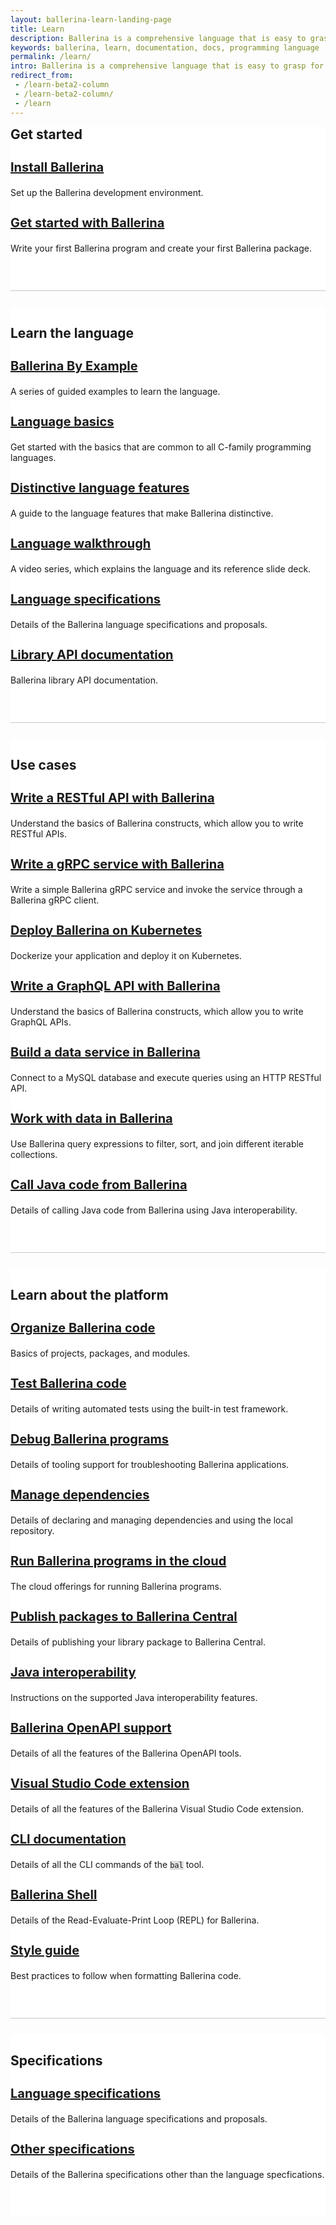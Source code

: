 ```yaml
---
layout: ballerina-learn-landing-page
title: Learn
description: Ballerina is a comprehensive language that is easy to grasp for anyone with prior programming experience. Start learning with the material below.
keywords: ballerina, learn, documentation, docs, programming language
permalink: /learn/
intro: Ballerina is a comprehensive language that is easy to grasp for anyone with prior programming experience. Let's start learning Ballerina.
redirect_from:
 - /learn-beta2-column
 - /learn-beta2-column/
 - /learn
---
```


<div class="container">
<div class="row" style="background-color:#ffffff; padding-bottom:45px; margin-bottom:25px; border-bottom:1px solid #c7c7c7">
<h2 id="get-started">Get started</h2>
<a href="/learn/install-ballerina/set-up-ballerina/">
    <h3 id="install-ballerina">Install Ballerina</h3> </a>
    <p >Set up the Ballerina development environment.  </p>
 <a href="/learn/get-started-with-ballerina/">
    <h3 id="get-started-with-ballerina">Get started with Ballerina</h3></a>
   <p >Write your first Ballerina program and create your first Ballerina package. </p>
</div>
</div>

<div class="container">
<div class="row" style="background-color:#ffffff; padding-bottom:45px; margin-bottom:25px; border-bottom:1px solid #c7c7c7">
<h2 id="learn-the-language" style="padding-top:30px;">Learn the language</h2>
<a href="/learn/by-example/">
    <h3 id="ballerina-by-example">Ballerina By Example</h3></a>
    <p >A series of guided examples to learn the language. </p>
<a href="/learn/language-basics/">
    <h3 id="language-basics">Language basics</h3></a>
    <p >Get started with the basics that are common to all C-family programming languages. </p>
 <a href="/learn/distinctive-language-features/">
  <h3 id="distinctive-language-features">Distinctive language features</h3></a>
 	<p>A guide to the language features that make Ballerina distinctive.  </p>
	  <a href="/learn/language-walkthrough/">
   	<h3 id="language-walkthrough">Language walkthrough</h3></a>
  <p>A video series, which explains the language and its reference slide deck. </p>
   <a href="/learn/language-specifications/">
  <h3 id="language-specifications-1">Language specifications</h3></a>
		<p>Details of the Ballerina language specifications and proposals.  </p>
         <a href="https://lib.ballerina.io/">
  	<h3 id="library-api-documentation">Library API documentation</h3></a>
		<p>Ballerina library API documentation. </p>
</div>
</div>

<div class="container">
<div class="row" style="background-color:#ffffff; padding-bottom:45px; margin-bottom:25px; border-bottom:1px solid #c7c7c7">
<h2 id="use-cases" style="padding-top:30px;">Use cases</h2>
<a href="/learn/write-a-restful-api-with-ballerina/">
    <h3 id="write-a-restful-api-with-ballerina">Write a RESTful API with Ballerina</h3></a>
    <p >Understand the basics of Ballerina constructs, which allow you to write RESTful APIs. </p>
<a href="/learn/write-a-grpc-service-with-ballerina/">
    <h3 id="write-a-grpc-service-with-ballerina">Write a gRPC service with Ballerina</h3></a>
    <p >Write a simple Ballerina gRPC service and invoke the service through a Ballerina gRPC client. </p>
 <a href="/learn/deploy-ballerina-on-kubernetes/">
    <h3 id="deploy-ballerina-on-kubernetes">Deploy Ballerina on Kubernetes</h3></a>
   <p >Dockerize your application and deploy it on Kubernetes. </p>
   <a href="/learn/write-a-graphql-api-with-ballerina/">
    <h3 id="write-a-graphql-api-with-ballerina">Write a GraphQL API with Ballerina</h3></a>
    <p >Understand the basics of Ballerina constructs, which allow you to write GraphQL APIs. </p>
	<a href="/learn/build-a-data-service-in-ballerina/">
    <h3 id="build-a-data-service-in-ballerina">Build a data service in Ballerina</h3></a>
    <p >Connect to a MySQL database and execute queries using an HTTP RESTful API. </p>
	<a href="/learn/work-with-data-in-ballerina/">
    <h3 id="work-with-data-in-ballerina">Work with data in Ballerina</h3></a>
    <p >Use Ballerina query expressions to filter, sort, and join different iterable collections. </p>
	<a href="/learn/call-java-code-from-ballerina/">
 <h3 id="call-java-code-from-ballerina">Call Java code from Ballerina</h3></a>
		<p>Details of calling Java code from Ballerina using Java interoperability.  </p>
</div>

<div class="container">
<div class="row" style="background-color:#ffffff; padding-bottom:45px; margin-bottom:25px; border-bottom:1px solid #c7c7c7">
<h2 id="learn-about-the-platform" style="padding-top:30px;">Learn about the platform</h2>
 <a href="/learn/organize-ballerina-code/">
  <h3 id="organize-ballerina-code">Organize Ballerina code</h3></a>
 	<p>Basics of projects, packages, and modules.  </p>
	   <a href="/learn/test-ballerina-code/">
   <h3 id="test-ballerina-code">Test Ballerina code</h3> </a>
    <p>Details of writing automated tests using the built-in test framework.  </p>
	<a href="/learn/debug-ballerina-programs/">
  		<h3 id="debug-ballerina-programs">Debug Ballerina programs</h3></a>
		<p>Details of tooling support for troubleshooting Ballerina applications.  </p>
	  <a href="/learn/manage-dependencies/">
 	<h3 id="manage-dependencies">Manage dependencies </h3></a>
  			<p>Details of declaring and managing dependencies and using the local repository.</p>
 <a href="/learn/run-ballerina-programs-in-the-cloud/">
  		<h3 id="run-ballerina-programs-in-the-cloud">Run Ballerina programs in the cloud</h3></a>
 	<p>The cloud offerings for running Ballerina programs.  </p>
	 <a href="/learn/publish-packages-to-ballerina-central/">
  		<h3 id="publish-packages-to-ballerina-central">Publish packages to Ballerina Central</h3></a>
		<p>Details of publishing your library package to Ballerina Central.  </p>
		  <a href="/learn/java-interoperability/">
     <h3 id="java-interoperability">Java interoperability</h3></a>
		<p>Instructions on the supported Java interoperability features.  </p>
		 <a href="/learn/ballerina-openapi-support/">
    <h3 id="ballerina-openapi-support">Ballerina OpenAPI support </h3></a>
    <p >Details of all the features of the Ballerina OpenAPI tools. </p>
	 <a href="https://marketplace.visualstudio.com/items?itemName=WSO2.ballerina">
    <h3 id="visual-studio-code-extension">Visual Studio Code extension</h3></a>
    <p >Details of all the features of the Ballerina Visual Studio Code extension. </p>
	  <a href="/learn/cli-documentation/">
 	<h3 id="cli-documentation">CLI documentation</h3></a>
		<p>Details of all the CLI commands of the <code class="highlighter-rouge language-plaintext">bal</code> tool.  </p>
		<a href="/learn/ballerina-shell/">
<h3 id="ballerina-shell">Ballerina Shell</h3></a>
<p>Details of the Read-Evaluate-Print Loop (REPL) for Ballerina.</p>
  <a href="/learn/style-guide/">
 	 <h3 id="style-guide">Style guide</h3></a>
		<p>Best practices to follow when formatting Ballerina code.   </p>
</div>
</div>

<div class="container">
<div class="row" style="background-color:#ffffff; padding-bottom:45px; margin-bottom:25px">
	<h2 id="specifications" style="padding-top:30px;">Specifications</h2>
 <a href="/learn/language-specifications/">
  <h3 id="language-specifications-2">Language specifications</h3></a>
		<p>Details of the Ballerina language specifications and proposals.  </p>
		 <a href="/learn/other-specifications/">
  <h3 id="other-specifications">Other specifications</h3></a>
		<p>Details of the Ballerina specifications other than the language specfications.  </p>
</div>
</div>

<style>
	:not(pre) > code[class*="language-"], pre[class*="language-"]{
		    background: #e0dede !important;
	}
.cBallerina-io-Gray-row.cLandingPageintro{ 
	padding-bottom:0;
}

.cBallerina-io-Home-Middle-col{
	padding-left:15px !important;
} 
.column-gray-box{ 
    padding: 40px 25px 15px 25px;
    background-color:#efefef;
	height:	100%;
}
.row h2{ 
  display:block;
  margin-top:0;
}
.row h3{ 
  font-size:20px;
}
.column-gray-box-row{
	display: -webkit-box;
    display: -ms-flexbox;
    display: flex;
    -ms-flex-wrap: wrap;
    flex-wrap: wrap;
    margin-right: -15px;
    margin-left: -15px;
    margin-top: -15px;
}
.column-gray-box-grid{
    -webkit-box-flex: 0;
    -ms-flex: 0 0 100;
    flex: 0 0 100;
    max-width: 100;
	padding-left:15px;
	padding-right:15px;
	padding-top:15px;

}
@media only screen and (min-width: 992px) { 
	.column-gray-box-grid{
		-webkit-box-flex: 0;
		-ms-flex: 0 0 33.333333%;
		flex: 0 0 33.333333%;
		max-width: 33.333333%; 
	}
}
</style>
